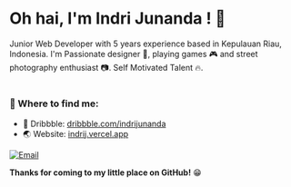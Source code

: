 # Oh hai, I'm Indri Junanda ! 👋

Junior Web Developer with 5 years experience based in Kepulauan Riau, Indonesia. I'm Passionate designer 🎨, playing games 🎮 and street photography enthusiast 📷. Self Motivated Talent  🔥.

#

### 💬 Where to find me:
- 🏀 Dribbble: <a href="//dribbble.com/indrijunanda">dribbble.com/indrijunanda</a>
- 🌏 Website: <a href="//indrij.vercel.app/">indrij.vercel.app</a>

[![Email](https://img.shields.io/badge/--gmail?label=Email&logo=gmail&style=social)](mailto:ind.junanda@gmail.com)

__Thanks for coming to my little place on GitHub!__ 😁
